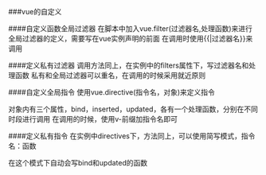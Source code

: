 ###vue的自定义

####自定义函数全局过滤器
在脚本中加入vue.filter(过滤器名,处理函数)来进行全局过滤器的定义，需要写在vue实例声明的前面
在调用时使用{{|过滤器名}}来调用

####定义私有过滤器
调用方法同上，在实例中的filters属性下，写过滤器名和处理函数
私有和全局过滤器可以重名，在调用的时候采用就近原则

####自定义全局指令
使用vue.directive(指令名，对象)来定义指令

对象内有三个属性，bind，inserted，updated，各有一个处理函数，分别在不同时段进行调用
在调用的时候，使用v-前缀加指令名即可

####定义私有指令
在实例中directives下，方法同上，可以使用简写模式，指令名：函数

在这个模式下自动会写bind和updated的函数